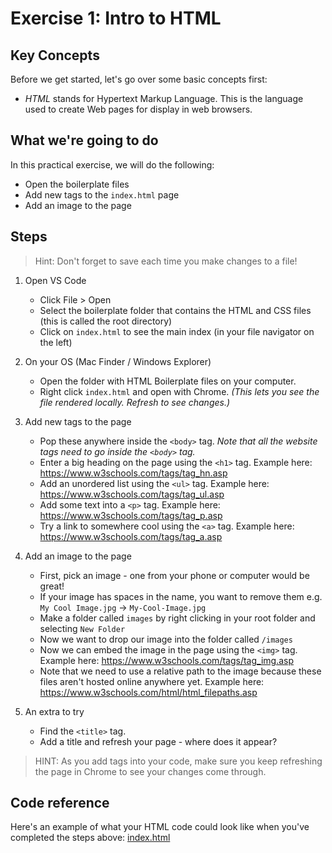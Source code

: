 # Exercise 1: Intro to HTML

## Key Concepts

Before we get started, let's go over some basic concepts first:
- *HTML* stands for Hypertext Markup Language. This is the language used to create Web pages for display in web browsers.

## What we're going to do
In this practical exercise, we will do the following:
- Open the boilerplate files
- Add new tags to the `index.html` page
- Add an image to the page

## Steps

> Hint: Don't forget to save each time you make changes to a file!

1.  Open VS Code

    * Click File > Open
    * Select the boilerplate folder that contains the HTML and CSS files (this is called the root directory)
    * Click on `index.html` to see the main index (in your file navigator on the left)

2.  On your OS (Mac Finder / Windows Explorer)

    * Open the folder with HTML Boilerplate files on your computer.
    * Right click `index.html` and open with Chrome.
      _(This lets you see the file rendered locally. Refresh to see changes.)_

3.  Add new tags to the page

    * Pop these anywhere inside the `<body>` tag. *Note that all the website tags need to go inside the `<body>` tag.*
    * Enter a big heading on the page using the `<h1>` tag. Example here:
      https://www.w3schools.com/tags/tag_hn.asp
    * Add an unordered list using the `<ul>` tag. Example here: 
      https://www.w3schools.com/tags/tag_ul.asp
    * Add some text into a `<p>` tag. Example here: 
      https://www.w3schools.com/tags/tag_p.asp
    * Try a link to somewhere cool using the `<a>` tag. Example here: 
      https://www.w3schools.com/tags/tag_a.asp

4.  Add an image to the page

    * First, pick an image - one from your phone or computer would be great!
    * If your image has spaces in the name, you want to remove them
      e.g. `My Cool Image.jpg` -> `My-Cool-Image.jpg`
    * Make a folder called `images` by right clicking in your root folder and selecting `New Folder`
    * Now we want to drop our image into the folder called `/images`
    * Now we can embed the image in the page using the `<img>` tag. Example here:
      https://www.w3schools.com/tags/tag_img.asp
    * Note that we need to use a relative path to the image because these files aren't hosted online anywhere yet. Example here:
      https://www.w3schools.com/html/html_filepaths.asp

5. An extra to try

    * Find the `<title>` tag. 
    * Add a title and refresh your page - where does it appear?


> HINT: As you add tags into your code, make sure you keep refreshing the page in Chrome to see your changes come through.

## Code reference

Here's an example of what your HTML code could look like when you've completed the steps above: [index.html](https://github.com/codelikeagirlau/intro-to-html-css/blob/master/finished-solution/index.html)
